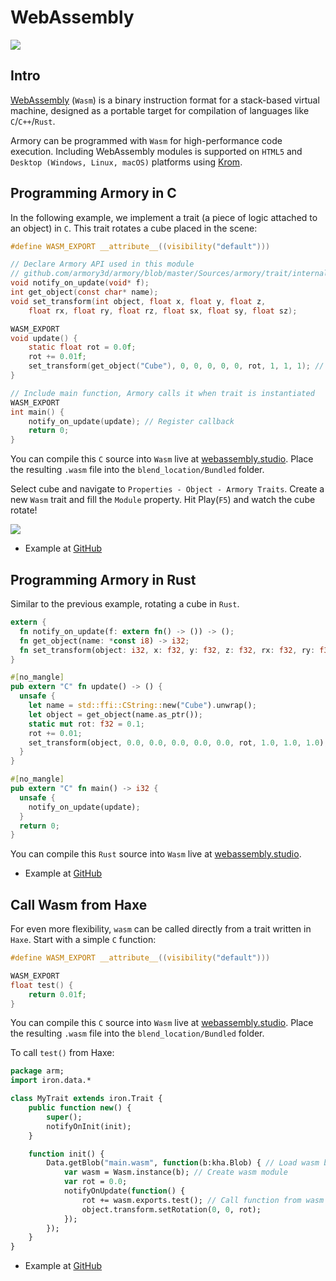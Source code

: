 # WebAssembly

![](https://github.com/armory3d/armory_wiki_images/raw/master/code/wasm/0.jpg)

## Intro

[WebAssembly](http://webassembly.org/) (`Wasm`) is a binary instruction format for a stack-based virtual machine, designed as a portable target for compilation of languages like `C`/`C++`/`Rust`.

Armory can be programmed with `Wasm` for high-performance code execution. Including WebAssembly modules is supported on `HTML5` and `Desktop (Windows, Linux, macOS)` platforms using [Krom](https://github.com/Kode/Krom).

## Programming Armory in C

In the following example, we implement a trait (a piece of logic attached to an object) in `C`. This trait rotates a cube placed in the scene:

```c
#define WASM_EXPORT __attribute__((visibility("default")))

// Declare Armory API used in this module
// github.com/armory3d/armory/blob/master/Sources/armory/trait/internal/wasm_api.h
void notify_on_update(void* f);
int get_object(const char* name);
void set_transform(int object, float x, float y, float z,
	float rx, float ry, float rz, float sx, float sy, float sz);

WASM_EXPORT
void update() {
	static float rot = 0.0f;
	rot += 0.01f;
	set_transform(get_object("Cube"), 0, 0, 0, 0, 0, rot, 1, 1, 1); // Set cube rotation
}

// Include main function, Armory calls it when trait is instantiated
WASM_EXPORT
int main() {
	notify_on_update(update); // Register callback
	return 0;
}
```

You can compile this `C` source into `Wasm` live at [webassembly.studio](https://webassembly.studio/?f=kl1f79ll4x). Place the resulting `.wasm` file into the `blend_location/Bundled` folder.

Select cube and navigate to `Properties - Object - Armory Traits`. Create a new `Wasm` trait and fill the `Module` property. Hit Play(`F5`) and watch the cube rotate!

![](https://github.com/armory3d/armory_wiki_images/raw/master/code/wasm/1.jpg)

- Example at [GitHub](https://github.com/armory3d/armory_examples/tree/master/web_assembly/c_trait)


## Programming Armory in Rust

Similar to the previous example, rotating a cube in `Rust`.

```rust
extern {
  fn notify_on_update(f: extern fn() -> ()) -> ();
  fn get_object(name: *const i8) -> i32;
  fn set_transform(object: i32, x: f32, y: f32, z: f32, rx: f32, ry: f32, rz: f32, sx: f32, sy: f32, sz: f32) -> ();
}

#[no_mangle]
pub extern "C" fn update() -> () {
  unsafe {
    let name = std::ffi::CString::new("Cube").unwrap();
    let object = get_object(name.as_ptr());
    static mut rot: f32 = 0.1;
    rot += 0.01;
    set_transform(object, 0.0, 0.0, 0.0, 0.0, 0.0, rot, 1.0, 1.0, 1.0);
  }
}

#[no_mangle]
pub extern "C" fn main() -> i32 {
  unsafe {
    notify_on_update(update);
  }
  return 0;
}
```

You can compile this `Rust` source into `Wasm` live at [webassembly.studio](https://webassembly.studio/?f=qi0imd4j9t).

- Example at [GitHub](https://github.com/armory3d/armory_examples/tree/master/web_assembly/rust_trait)


## Call Wasm from Haxe

For even more flexibility, `wasm` can be called directly from a trait written in `Haxe`. Start with a simple `C` function:

```c
#define WASM_EXPORT __attribute__((visibility("default")))

WASM_EXPORT
float test() {
	return 0.01f;
}
```

You can compile this `C` source into `Wasm` live at [webassembly.studio](https://webassembly.studio/?f=gkkao6y44ga). Place the resulting `.wasm` file into the `blend_location/Bundled` folder.

To call `test()` from Haxe:

```haxe
package arm;
import iron.data.*

class MyTrait extends iron.Trait {
	public function new() {
		super();
		notifyOnInit(init);
	}

	function init() {
		Data.getBlob("main.wasm", function(b:kha.Blob) { // Load wasm blob
			var wasm = Wasm.instance(b); // Create wasm module
			var rot = 0.0;
			notifyOnUpdate(function() {
				rot += wasm.exports.test(); // Call function from wasm module!
				object.transform.setRotation(0, 0, rot);
			});
		});
	}
}

```

- Example at [GitHub](https://github.com/armory3d/armory_examples/tree/master/web_assembly/call_wasm)
